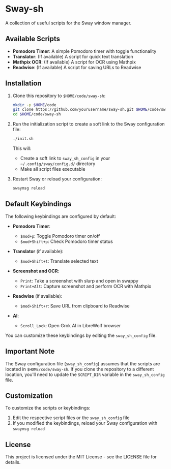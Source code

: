 # Sway-sh

A collection of useful scripts for the Sway window manager.

## Available Scripts

- **Pomodoro Timer**: A simple Pomodoro timer with toggle functionality
- **Translator**: (If available) A script for quick text translation
- **Mathpix OCR**: (If available) A script for OCR using Mathpix
- **Readwise**: (If available) A script for saving URLs to Readwise

## Installation

1. Clone this repository to `$HOME/code/sway-sh`:
   ```bash
   mkdir -p $HOME/code
   git clone https://github.com/yourusername/sway-sh.git $HOME/code/sway-sh
   cd $HOME/code/sway-sh
   ```

2. Run the initialization script to create a soft link to the Sway configuration file:
   ```bash
   ./init.sh
   ```
   This will:
   - Create a soft link to `sway_sh_config` in your `~/.config/sway/config.d/` directory
   - Make all script files executable

3. Restart Sway or reload your configuration:
   ```bash
   swaymsg reload
   ```

## Default Keybindings

The following keybindings are configured by default:

- **Pomodoro Timer**:
  - `$mod+p`: Toggle Pomodoro timer on/off
  - `$mod+Shift+p`: Check Pomodoro timer status

- **Translator** (if available):
  - `$mod+Shift+t`: Translate selected text

- **Screenshot and OCR**:
  - `Print`: Take a screenshot with slurp and open in swappy
  - `Print+Alt`: Capture screenshot and perform OCR with Mathpix

- **Readwise** (if available):
  - `$mod+Shift+r`: Save URL from clipboard to Readwise

- **AI**:
  - `Scroll_Lock`: Open Grok AI in LibreWolf browser

You can customize these keybindings by editing the `sway_sh_config` file.

## Important Note

The Sway configuration file (`sway_sh_config`) assumes that the scripts are located in `$HOME/code/sway-sh`. If you clone the repository to a different location, you'll need to update the `SCRIPT_DIR` variable in the `sway_sh_config` file.

## Customization

To customize the scripts or keybindings:

1. Edit the respective script files or the `sway_sh_config` file
2. If you modified the keybindings, reload your Sway configuration with `swaymsg reload`

## License

This project is licensed under the MIT License - see the LICENSE file for details. 